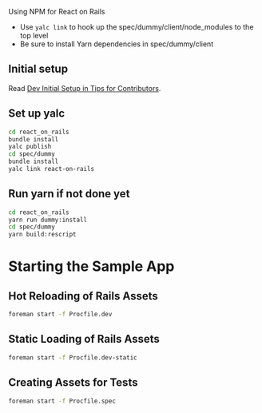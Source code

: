 Using NPM for React on Rails

- Use `yalc link` to hook up the spec/dummy/client/node_modules to the top level
- Be sure to install Yarn dependencies in spec/dummy/client

## Initial setup

Read [Dev Initial Setup in Tips for Contributors](/CONTRIBUTING.md#dev-initial-setup).

## Set up yalc

```sh
cd react_on_rails
bundle install
yalc publish
cd spec/dummy
bundle install
yalc link react-on-rails
```

## Run yarn if not done yet

```sh
cd react_on_rails
yarn run dummy:install
cd spec/dummy
yarn build:rescript
```

# Starting the Sample App

## Hot Reloading of Rails Assets

```sh
foreman start -f Procfile.dev
```

## Static Loading of Rails Assets

```sh
foreman start -f Procfile.dev-static
```

## Creating Assets for Tests

```sh
foreman start -f Procfile.spec
```
